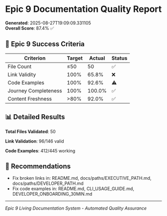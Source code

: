 
# Epic 9 Documentation Quality Report

**Generated**: 2025-08-27T19:09:09.331105  
**Overall Score**: 87.4% ✅

## 🎯 Epic 9 Success Criteria

| Criterion | Target | Actual | Status |
|-----------|--------|--------|--------|
| File Count | ≤50 | 50 | ✅ |
| Link Validity | 100% | 65.8% | ❌ |
| Code Examples | 100% | 92.6% | ⚠️ |
| Journey Completeness | 100% | 100.0% | ✅ |
| Content Freshness | >80% | 92.0% | ✅ |

## 📊 Detailed Results

**Total Files Validated**: 50

**Link Validation**: 96/146 valid

**Code Examples**: 412/445 working

## 🔧 Recommendations

- Fix broken links in: README.md, docs/paths/EXECUTIVE_PATH.md, docs/paths/DEVELOPER_PATH.md
- Fix code examples in: README.md, CLI_USAGE_GUIDE.md, DEVELOPER_ONBOARDING_30MIN.md

---
*Epic 9 Living Documentation System - Automated Quality Assurance*
